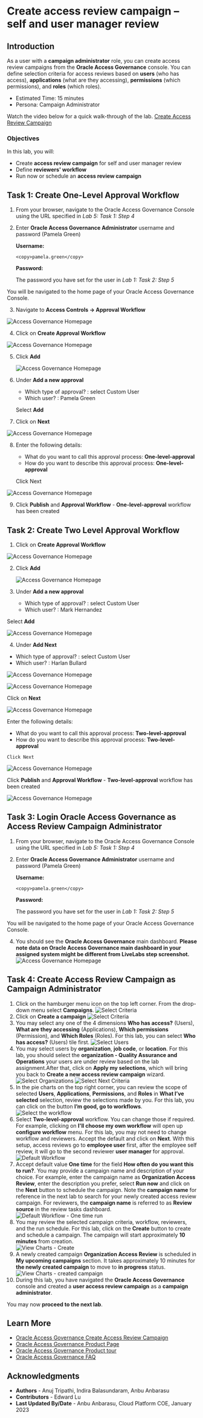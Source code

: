 # Create access review campaign – self and user manager review

## Introduction

As a user with a **campaign administrator** role, you can create access review campaigns from the **Oracle Access Governance** console. You can define selection criteria for access reviews based on **users** (who has access), **applications** (what are they accessing), **permissions** (which permissions), and **roles** (which roles).

* Estimated Time: 15 minutes
* Persona: Campaign Administrator

Watch the video below for a quick walk-through of the lab.
[Create Access Review Campaign](videohub:1_9s3mt0qx)

### Objectives

In this lab, you will:
* Create **access review campaign** for self and user manager review
* Define **reviewers' workflow**
* Run now or schedule an **access review campaign**


## Task 1: Create One-Level Approval Workflow


1. From your browser, navigate to the Oracle Access Governance Console using the URL specified in *Lab 5: Task 1: Step 4*


2. Enter **Oracle Access Governance Administrator** username and password (Pamela Green)

    **Username:**
    ```
    <copy>pamela.green</copy>
    ```

    **Password:**
    
    The password you have set for the user in *Lab 1: Task 2: Step 5*


  You will be navigated to the home page of your Oracle Access Governance Console.

3. Navigate to **Access Controls -> Approval Workflow**

  ![Access Governance Homepage](images/navigate-to-approval-workflow.png)

4. Click on **Create Approval Workflow**

  ![Access Governance Homepage](images/create-workflow.png)

5. Click **Add**

   ![Access Governance Homepage](images/click-add.png)
  

6. Under **Add a new approval** 
    - Which type of approval? : select Custom User 
    - Which user? : Pamela Green 
    
   Select **Add**


7. Click on **Next**

  ![Access Governance Homepage](images/click-next-approval.png)

8. Enter the following details:
    - What do you want to call this approval process: **One-level-approval**
    - How do you want to describe this approval process: **One-level-approval**
    
    Click Next

  ![Access Governance Homepage](images/one-level-approval.png)

9. Click **Publish** and **Approval Workflow** - **One-level-approval** workflow has been created


## Task 2: Create Two Level Approval Workflow


1. Click on **Create Approval Workflow**

  ![Access Governance Homepage](images/create-workflow.png)

2. Click **Add**

   ![Access Governance Homepage](images/click-add.png)
  

3. Under **Add a new approval** 
    - Which type of approval? : select Custom User 
    - Which user? : Mark Hernandez
    
  Select **Add**

  ![Access Governance Homepage](images/custom-user-mark.png)

4. Under **Add Next**

  - Which type of approval? : select Custom User 
  - Which user? : Harlan Bullard 

  ![Access Governance Homepage](images/add-next.png)

  ![Access Governance Homepage](images/custom-user-harlan.png)

  
  Click on **Next**

  ![Access Governance Homepage](images/workflow-complete.png)
  
  Enter the following details:
   - What do you want to call this approval process: **Two-level-approval**
   - How do you want to describe this approval process: **Two-level-approval**
    
    Click Next

  ![Access Governance Homepage](images/two-level-approval.png)

  Click **Publish** and **Approval Workflow** - **Two-level-approval** workflow has been created

  ![Access Governance Homepage](images/click-publish.png)


## Task 3: Login Oracle Access Governance as Access Review Campaign Administrator

1. From your browser, navigate to the Oracle Access Governance Console using the URL specified in *Lab 5: Task 1: Step 4*


2. Enter **Oracle Access Governance Administrator** username and password (Pamela Green)

    **Username:**
    ```
    <copy>pamela.green</copy>
    ```

    **Password:**
    
    The password you have set for the user in *Lab 1: Task 2: Step 5*


  You will be navigated to the home page of your Oracle Access Governance Console.

4. You should see the **Oracle Access Governance** main dashboard. **Please note data on Oracle Access Governance main dashboard in your assigned system might be different from LiveLabs step screenshot.** 
  ![Access Governance Homepage](images/admin-home.png)

## Task 4: Create Access Review Campaign as Campaign Administrator 

1. Click on the hamburger menu icon on the top left corner. From the drop-down menu select **Campaigns**.
  ![Select Criteria](images/admin-campaign.png)
2. Click on **Create a campaign**
  ![Select Criteria](images/admin-create-campaign.png)
3. You may select any one of the 4 dimensions **Who has access?** (Users), **What are they accessing** (Applications), **Which permissions** (Permission), and **Which Roles** (Roles). For this lab, you can select **Who has access?** (Users) tile first. 
  ![Select Users](images/admin-select-dimensions.png)
4. You may select users by **organization**, **job code**, or **location**. For this lab, you should select the **organization - Quality Assurance and Operations** your users are under review based on the lab assignment.After that, click on **Apply my selections**, which will bring you back to **Create a new access review campaign** wizard. 
  ![Select Organizations](images/select-org.png)
  ![Select Next Criteria](images/admin-select-next.png)
5. In the pie charts on the top right corner, you can review the scope of selected **Users**, **Applications**, **Permissions**, and **Roles** in **What I’ve selected** selection, review the selections made by you. For this lab, you can click on the button **I’m good, go to workflows**.
  ![Select the workflow](images/admin-select-next.png)
6. Select **Two-level-approval** workflow. You can change those if required. For example, clicking on **I'll choose my own workflow** will open up **configure workflow** menu. For this lab, you may not need to change workflow and reviewers. Accept the default and click on **Next**. With this setup, access reviews go to **employee user** first, after the employee self review, it will go to the second reviewer **user manager** for approval.
  ![Default Workflow](images/admin-configure-workflow-update.png)
7. Accept default value **One time** for the field **How often do you want this to run?**. You may provide a campaign name and description of your choice. For example, enter the campaign name as **Organization Access Review**, enter the description you prefer, select **Run now** and click on the **Next** button to schedule the campaign. Note the **campaign name** for reference in the next lab to search for your newly created access review campaign. For reviewers, the **campaign name** is referred to as **Review source** in the review tasks dashboard. 
  ![Default Workflow - One time run](images/admin-default-workflow.png)
8. You may review the selected campaign criteria, workflow, reviewers, and the run schedule. For this lab, click on the **Create** button to create and schedule a campaign. The campaign will start approximately **10 minutes** from creation.  
  ![View Charts - Create](images/admin-summary.png)
9. A newly created campaign **Organization Access Review** is scheduled in **My upcoming campaigns** section. It takes approximately 10 minutes for **the newly created campaign** to move to **in progress** status. 
  ![View Charts - created campaign](images/admin-view-created-campaign.png)
10. During this lab, you have navigated the **Oracle Access Governance** console and created a **user access review campaign** as a **campaign administrator**.

  You may now **proceed to the next lab**. 

## Learn More

* [Oracle Access Governance Create Access Review Campaign](https://docs.oracle.com/en/cloud/paas/access-governance/pdapg/index.html)
* [Oracle Access Governance Product Page](https://www.oracle.com/security/cloud-security/access-governance/)
* [Oracle Access Governance Product tour](https://www.oracle.com/webfolder/s/quicktours/paas/pt-sec-access-governance/index.html)
* [Oracle Access Governance FAQ](https://www.oracle.com/security/cloud-security/access-governance/faq/)

## Acknowledgments
* **Authors** - Anuj Tripathi, Indira Balasundaram, Anbu Anbarasu 
* **Contributors** - Edward Lu 
* **Last Updated By/Date** - Anbu Anbarasu, Cloud Platform COE, January 2023

